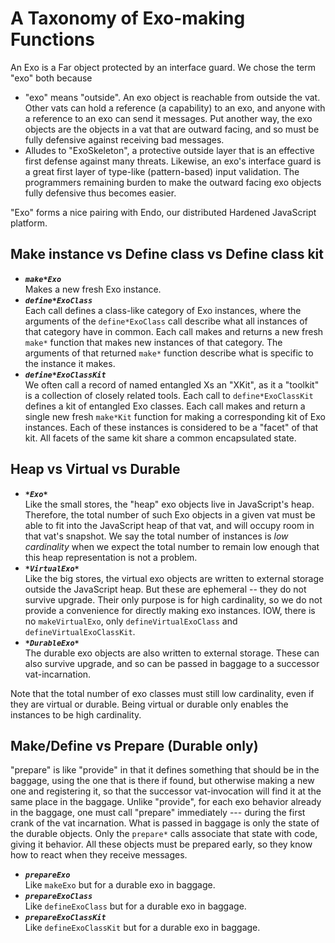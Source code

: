 # A Taxonomy of Exo-making Functions

An Exo is a Far object protected by an interface guard. We chose the term "exo" both because
* "exo" means "outside". An exo object is reachable from outside the vat. Other vats can hold a reference (a capability) to an exo, and anyone with a reference to an exo can send it messages. Put another way, the exo objects are the objects in a vat that are outward facing, and so must be fully defensive against receiving bad messages.
* Alludes to "ExoSkeleton", a protective outside layer that is an effective first defense against many threats. Likewise, an exo's interface guard is a great first layer of type-like (pattern-based) input validation. The programmers remaining burden to make the outward facing exo objects fully defensive thus becomes easier.

"Exo" forms a nice pairing with Endo, our distributed Hardened JavaScript platform.

## Make instance vs Define class vs Define class kit

* ***`make*Exo`*** <br>
Makes a new fresh Exo instance.
* ***`define*ExoClass`*** <br>
Each call defines a class-like category of Exo instances, where the arguments of the `define*ExoClass` call describe what all instances of that category have in common. Each call makes and returns a new fresh `make*` function that makes new instances of that category. The arguments of that returned `make*` function describe what is specific to the instance it makes.
* ***`define*ExoClassKit`*** <br>
We often call a record of named entangled Xs an "XKit", as it a "toolkit" is a collection of closely related tools. Each call to `define*ExoClassKit` defines a kit of entangled Exo classes. Each call makes and return a single new fresh `make*Kit` function for making a corresponding kit of Exo instances. Each of these instances is considered to be a "facet" of that kit. All facets of the same kit share a common encapsulated state.

## Heap vs Virtual vs Durable

* ***`*Exo*`*** <br>
Like the small stores, the "heap" exo objects live in JavaScript's heap. Therefore, the total number of such Exo objects in a given vat must be able to fit into the JavaScript heap of that vat, and will occupy room in that vat's snapshot. We say the total number of instances is *low cardinality* when we expect the total number to remain low enough that this heap representation is not a problem.
* ***`*VirtualExo*`*** <br>
Like the big stores, the virtual exo objects are written to external storage outside the JavaScript heap. But these are ephemeral -- they do not survive upgrade. Their only purpose is for high cardinality, so we do not provide a convenience for directly making exo instances. IOW, there is no `makeVirtualExo`, only `defineVirtualExoClass` and `defineVirtualExoClassKit`.
* ***`*DurableExo*`*** <br>
The durable exo objects are also written to external storage. These can also survive upgrade, and so can be passed in baggage to a successor vat-incarnation.

Note that the total number of exo classes must still low cardinality, even if they are virtual or durable. Being virtual or durable only enables the instances to be high cardinality.

## Make/Define vs Prepare (Durable only)

"prepare" is like "provide" in that it defines something that should be in the baggage, using the one that is there if found, but otherwise making a new one and registering it, so that the successor vat-invocation will find it at the same place in the baggage. Unlike "provide", for each exo behavior already in the baggage, one must call "prepare" immediately --- during the first crank of the vat incarnation. What is passed in baggage is only the state of the durable objects. Only the `prepare*` calls associate that state with code, giving it behavior. All these objects must be prepared early, so they know how to react when they receive messages.

* ***`prepareExo`*** <br>
Like `makeExo` but for a durable exo in baggage.
* ***`prepareExoClass`*** <br>
Like `defineExoClass` but for a durable exo in baggage.
* ***`prepareExoClassKit`*** <br>
Like `defineExoClassKit` but for a durable exo in baggage.

